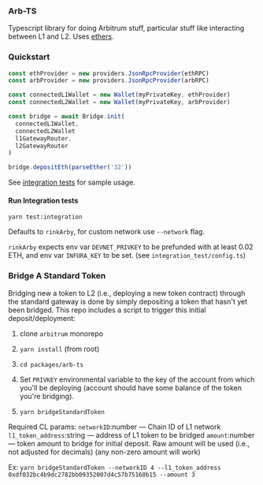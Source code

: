 ### Arb-TS

Typescript library for doing Arbitrum stuff, particular stuff like interacting between L1 and L2. Uses [ethers](https://docs.ethers.io/v5/single-page/).

### Quickstart

```ts
const ethProvider = new providers.JsonRpcProvider(ethRPC)
const arbProvider = new providers.JsonRpcProvider(arbRPC)

const connectedL1Wallet = new Wallet(myPrivateKey, ethProvider)
const connectedL2Wallet = new Wallet(myPrivateKey, arbProvider)

const bridge = await Bridge.init(
  connectedL1Wallet,
  connectedL2Wallet
  l1GatewayRouter,
  l2GatewayRouter
)

bridge.depositEth(parseEther('32'))
```

See [integration tests](https://github.com/OffchainLabs/arbitrum/blob/develop/packages/arb-ts/integration_test/arb-bridge.test.ts) for sample usage.

#### Run Integration tests

`yarn test:integration`

Defaults to `rinkArby`, for custom network use `--network` flag.

`rinkArby` expects env var `DEVNET_PRIVKEY` to be prefunded with at least 0.02 ETH, and env var `INFURA_KEY` to be set.
(see `integration_test/config.ts`)

### Bridge A Standard Token

Bridging new a token to L2 (i.e., deploying a new token contract) through the standard gateway is done by simply depositing a token that hasn't yet been bridged. This repo includes a script to trigger this initial deposit/deployment:

1. clone `arbitrum` monorepo

2. `yarn install` (from root)

3. `cd packages/arb-ts`

4. Set `PRIVKEY` environmental variable to the key of the account from which you'll be deploying (account should have some balance of the token you're bridging).

5. `yarn bridgeStandardToken`

Required CL params:
`networkID`:number — Chain ID of L1 network
`l1_token_address`:string — address of L1 token to be bridged
`amount`:number — token amount to bridge for initial deposit. Raw amount will be used (i.e., not adjusted for decimals) (any non-zero amount will work)

Ex:
`yarn bridgeStandardToken --networkID 4 --l1_token_address 0xdf032bc4b9dc2782bb09352007d4c57b75160b15 --amount 3`
